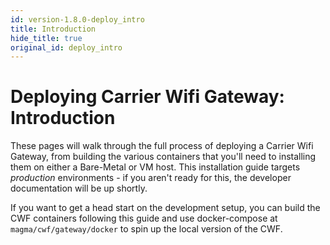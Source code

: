 ```yaml
---
id: version-1.8.0-deploy_intro
title: Introduction
hide_title: true
original_id: deploy_intro
---
```

# Deploying Carrier Wifi Gateway: Introduction

These pages will walk through the full process of deploying a
Carrier Wifi Gateway, from building the various containers that you'll need
to installing them on either a Bare-Metal or VM host. This installation guide
targets *production* environments - if you aren't ready for this, the developer
documentation will be up shortly.

If you want to get a head start on the development setup, you can build the
CWF containers following this guide and use docker-compose at
`magma/cwf/gateway/docker` to spin up the local version of the CWF.
